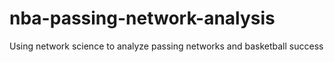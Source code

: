 # nba-passing-network-analysis
 Using network science to analyze passing networks and basketball success
